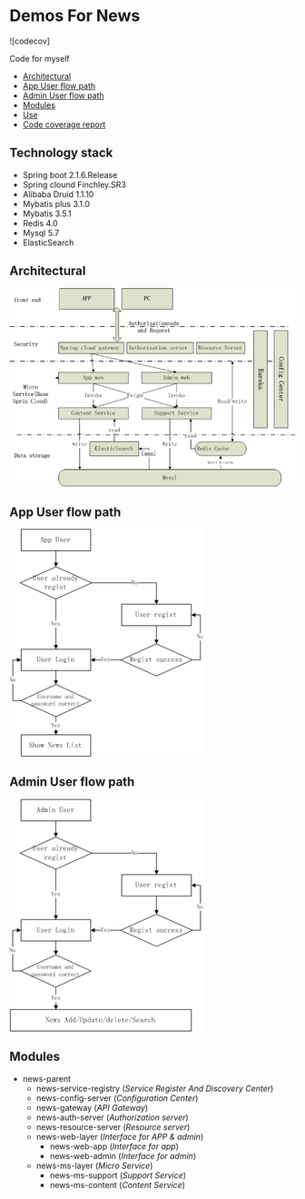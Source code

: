 # Demos For News

![codecov]

Code for myself

* <a href="#1">Architectural</a>
* <a href="#1">App User flow path</a>
* <a href="#1">Admin User flow path</a>
* <a href="#1">Modules</a>
* <a href="#1">Use </a>
* <a href="#1">Code coverage report</a>

## Technology stack

* Spring boot 2.1.6.Release
* Spring clound Finchley.SR3
* Alibaba Druid 1.1.10
* Mybatis plus 3.1.0
* Mybatis 3.5.1
* Redis 4.0
* Mysql 5.7
* ElasticSearch 

## <a name="1">Architectural</a>

![platform](architecture.jpg)

## App User flow path

![flow](./appflow.jpg)

## Admin User flow path

![flow](./adminflow.jpg)

## Modules
  
- news-parent
	- news-service-registry (*Service Register And Discovery Center*)
	- news-config-server (*Configuration Center*)
	- news-gateway (*API Gateway*)
	- news-auth-server (*Authorization server*)
	- news-resource-server (*Resource server*)
	- news-web-layer (*Interface for APP & admin*)
		- news-web-app (*Interface for app*)
		- news-web-admin (*Interface for admin*)
	- news-ms-layer (*Micro Service*)
		- news-ms-support (*Support Service*)
		- news-ms-content (*Content Service*)
